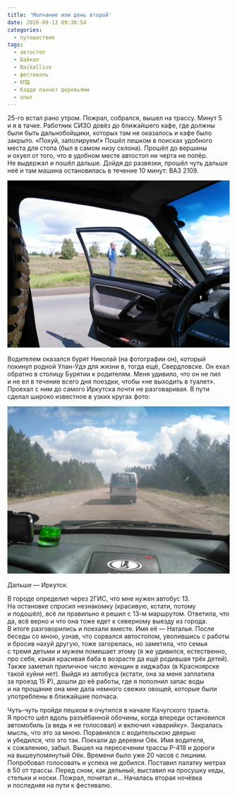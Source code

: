 ```yaml
---
title: 'Молчание или день второй'
date: 2016-09-13 09:38:54
categories:
  - путешествие
tags:
  - автостоп
  - Байкал
  - Baikallive
  - фестиваль
  - КПД
  - Кэдди пахнет деревьями
  - опыт
---
```


<nobr>25-го</nobr> встал рано утром. Пожрал, собрался, вышел на&nbsp;трассу. Минут 5
и&nbsp;я&nbsp;в&nbsp;тачке. Работник СИЗО довёз до&nbsp;ближайшего кафе, где должны были быть
дальнобойщики, которых там не&nbsp;оказалось и&nbsp;кафе было закрыто. &laquo;Похуй,
заполируем!&raquo; Пошёл пешком в&nbsp;поисках удобного места для стопа (был в&nbsp;самом низу
склона). Прошёл до&nbsp;вершины и&nbsp;охуел от&nbsp;того, что в&nbsp;удобном месте автостоп
ни&nbsp;черта не&nbsp;попёр. Не&nbsp;выдержал и&nbsp;пошёл дальше. Дойдя до&nbsp;развязки, прошёл
чуть дальше неё и&nbsp;там машина остановилась в&nbsp;течение 10&nbsp;минут: ВАЗ 2109.

![](IMG_20160825_121224.jpg)

Водителем оказался бурят Николай (на&nbsp;фотографии он), который покинул родной
<nobr>Улан-Удэ</nobr> для жизни в, тогда ещё, Свердловске. Он&nbsp;ехал обратно в&nbsp;столицу
Бурятии к&nbsp;родителям. Меня удивило, что он&nbsp;не&nbsp;пил
и&nbsp;не&nbsp;ел&nbsp;в&nbsp;течение всего дня поездки, чтобы &laquo;не&nbsp;выходить
в&nbsp;туалет&raquo;. Проехал с&nbsp;ним до&nbsp;самого Иркутска почти не&nbsp;разговаривая.
В&nbsp;пути сделал широко известное в&nbsp;узких кругах фото:

![](IMG_20160825_130822.jpg)

Дальше&nbsp;&mdash; Иркутск.

В&nbsp;городе определил через 2ГИС, что мне нужен автобус 13. На&nbsp;остановке спросил незнакомку
(красивую, кстати, потому и&nbsp;подошёл), всё&nbsp;ли правильно я&nbsp;решил
с&nbsp;<nobr>13-м</nobr> маршрутом. Ответила, что да, всё верно и&nbsp;что она тоже едет
к&nbsp;северному выезду из&nbsp;города. В&nbsp;итоге разговорились и&nbsp;поехали вместе. Имя
её&nbsp;&mdash; Наталья. После беседы со&nbsp;мною, узнав, что сорвался автостопом, уволившись
с&nbsp;работы и&nbsp;бросив нахуй другую, тоже загорелась, но&nbsp;заметила, что семья с&nbsp;тремя
детьми и&nbsp;мужем помешает этому (я&nbsp;же удивился, естественно, про себя, какая красивая баба
в&nbsp;возрасте да&nbsp;ещё родившая трёх детей). Также заметил приличное число женщин
в&nbsp;хиджабах (в&nbsp;Красноярске такой хуйни нет). Выйдя из&nbsp;автобуса (кстати, она
за&nbsp;меня заплатила за&nbsp;проезд 15 &#8381;), дошли до&nbsp;её работы, где я&nbsp;пополнил
запас воды и&nbsp;на&nbsp;прощание она мне дала немного свежих овощей, которые были употреблены
в&nbsp;ближайшие полчаса.

<nobr>Чуть-чуть</nobr> пройдя пешком я&nbsp;очутился в&nbsp;начале Качугского тракта. Я&nbsp;просто
шёл вдоль разъёбанной обочины, когда впереди остановился автомобиль (а&nbsp;ведь
я&nbsp;не&nbsp;голосовал) и&nbsp;включил &laquo;аварийку&raquo;. Закралась мысль, что это
за&nbsp;мною. Поравнялся с&nbsp;водительскою дверью и&nbsp;убедился, что это так. Поехали
до&nbsp;деревни Оёк. Имя водителя, к&nbsp;сожалению, забыл. Вышел на&nbsp;пересечении трассы
<nobr>Р-418</nobr> и&nbsp;дороги на&nbsp;вышеупомянутый Оёк. Времени было уже 20 часов
с&nbsp;лишним. Попробовал голосовать и&nbsp;успеха не&nbsp;добился. Поставил палатку метрах
в&nbsp;50 от&nbsp;трассы. Перед сном, как дельный, выставил на&nbsp;просушку кеды, стельки
и&nbsp;носки. Пожрал, почитал и&hellip; Началась вторая ночёвка и&nbsp;последняя на&nbsp;пути
к&nbsp;фестивалю.
